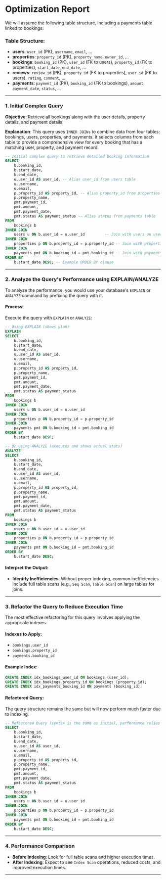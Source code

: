 # Optimization Report

We will assume the following table structure, including a payments table linked to bookings:

### Table Structure:
- **users**: `user_id` (PK), `username`, `email`, ...
- **properties**: `property_id` (PK), `property_name`, `owner_id`, ...
- **bookings**: `booking_id` (PK), `user_id` (FK to users), `property_id` (FK to properties), `start_date`, `end_date`, ...
- **reviews**: `review_id` (PK), `property_id` (FK to properties), `user_id` (FK to users), `rating`, `comment`, ...
- **payments**: `payment_id` (PK), `booking_id` (FK to bookings), `amount`, `payment_date`, `status`, ...

---

### 1. Initial Complex Query

**Objective**: Retrieve all bookings along with the user details, property details, and payment details.

**Explanation**:
This query uses `INNER JOINs` to combine data from four tables: bookings, users, properties, and payments. It selects columns from each table to provide a comprehensive view for every booking that has a matching user, property, and payment record.

```sql
-- Initial complex query to retrieve detailed booking information
SELECT
    b.booking_id,
    b.start_date,
    b.end_date,
    u.user_id AS user_id, -- Alias user_id from users table
    u.username,
    u.email,
    p.property_id AS property_id, -- Alias property_id from properties table
    p.property_name,
    pmt.payment_id,
    pmt.amount,
    pmt.payment_date,
    pmt.status AS payment_status -- Alias status from payments table
FROM
    bookings b
INNER JOIN
    users u ON b.user_id = u.user_id         -- Join with users on user_id
INNER JOIN
    properties p ON b.property_id = p.property_id -- Join with properties on property_id
INNER JOIN
    payments pmt ON b.booking_id = pmt.booking_id -- Join with payments on booking_id
ORDER BY
    b.start_date DESC; -- Example ORDER BY clause
```

---

### 2. Analyze the Query's Performance using EXPLAIN/ANALYZE

To analyze the performance, you would use your database's `EXPLAIN` or `ANALYZE` command by prefixing the query with it.

#### Process:
Execute the query with `EXPLAIN` or `ANALYZE`:

```sql
-- Using EXPLAIN (shows plan)
EXPLAIN
SELECT
    b.booking_id,
    b.start_date,
    b.end_date,
    u.user_id AS user_id,
    u.username,
    u.email,
    p.property_id AS property_id,
    p.property_name,
    pmt.payment_id,
    pmt.amount,
    pmt.payment_date,
    pmt.status AS payment_status
FROM
    bookings b
INNER JOIN
    users u ON b.user_id = u.user_id
INNER JOIN
    properties p ON b.property_id = p.property_id
INNER JOIN
    payments pmt ON b.booking_id = pmt.booking_id
ORDER BY
    b.start_date DESC;

-- Or using ANALYZE (executes and shows actual stats)
ANALYZE
SELECT
    b.booking_id,
    b.start_date,
    b.end_date,
    u.user_id AS user_id,
    u.username,
    u.email,
    p.property_id AS property_id,
    p.property_name,
    pmt.payment_id,
    pmt.amount,
    pmt.payment_date,
    pmt.status AS payment_status
FROM
    bookings b
INNER JOIN
    users u ON b.user_id = u.user_id
INNER JOIN
    properties p ON b.property_id = p.property_id
INNER JOIN
    payments pmt ON b.booking_id = pmt.booking_id
ORDER BY
    b.start_date DESC;
```

#### Interpret the Output:
- **Identify Inefficiencies**: Without proper indexing, common inefficiencies include full table scans (e.g., `Seq Scan`, `Table Scan`) on large tables for joins.

---

### 3. Refactor the Query to Reduce Execution Time

The most effective refactoring for this query involves applying the appropriate indexes.

#### Indexes to Apply:
- `bookings.user_id`
- `bookings.property_id`
- `payments.booking_id`

#### Example Index:
```sql
CREATE INDEX idx_bookings_user_id ON bookings (user_id);
CREATE INDEX idx_bookings_property_id ON bookings (property_id);
CREATE INDEX idx_payments_booking_id ON payments (booking_id);
```

#### Refactored Query:
The query structure remains the same but will now perform much faster due to indexing.

```sql
-- Refactored Query (syntax is the same as initial, performance relies on indexes)
SELECT
    b.booking_id,
    b.start_date,
    b.end_date,
    u.user_id AS user_id,
    u.username,
    u.email,
    p.property_id AS property_id,
    p.property_name,
    pmt.payment_id,
    pmt.amount,
    pmt.payment_date,
    pmt.status AS payment_status
FROM
    bookings b
INNER JOIN
    users u ON b.user_id = u.user_id
INNER JOIN
    properties p ON b.property_id = p.property_id
INNER JOIN
    payments pmt ON b.booking_id = pmt.booking_id
ORDER BY
    b.start_date DESC;
```

---

### 4. Performance Comparison

- **Before Indexing**: Look for full table scans and higher execution times.
- **After Indexing**: Expect to see `Index Scan` operations, reduced costs, and improved execution times.

---
